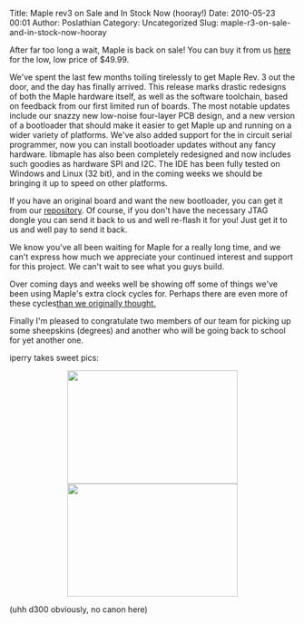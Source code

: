 Title: Maple rev3 on Sale and In Stock Now (hooray!)
Date: 2010-05-23 00:01
Author: Poslathian
Category: Uncategorized
Slug: maple-r3-on-sale-and-in-stock-now-hooray

After far too long a wait, Maple is back on sale! You can buy it from us
[here][] for the low, low price of $49.99.

We've spent the last few months toiling tirelessly to get Maple Rev. 3
out the door, and the day has finally arrived. This release marks
drastic redesigns of both the Maple hardware itself, as well as the
software toolchain, based on feedback from our first limited run of
boards. The most notable updates include our snazzy new low-noise
four-layer PCB design, and a new version of a bootloader that should
make it easier to get Maple up and running on a wider variety of
platforms. We've also added support for the in circuit serial
programmer, now you can install bootloader updates without any fancy
hardware. libmaple has also been completely redesigned and now includes
such goodies as hardware SPI and I2C. The IDE has been fully tested on
Windows and Linux (32 bit), and in the coming weeks we should be
bringing it up to speed on other platforms.

If you have an original board and want the new bootloader, you can get
it from our [repository][]. Of course, if you don't have the necessary
JTAG dongle you can send it back to us and well re-flash it for you!
Just get it to us and well pay to send it back.

We know you've all been waiting for Maple for a really long time, and we
can't express how much we appreciate your continued interest and support
for this project. We can't wait to see what you guys build.

Over coming days and weeks well be showing off some of things we've been
using Maple's extra clock cycles for. Perhaps there are even more of
these cycles[than we originally thought.][]

Finally I'm pleased to congratulate two members of our team for picking
up some sheepskins (degrees) and another who will be going back to
school for yet another one.

iperry takes sweet pics:

<center>
<a rel="attachment wp-att-960" href="http://leaflabs.com/2010/05/maple-r3-on-sale-and-in-stock-now-hooray/maple-r3-2-2/"><img class="alignnone size-medium wp-image-960" title="maple-r3-2" src="http://leaflabs.com/wp-content/uploads/2010/05/maple-r3-21-300x200.jpg" alt="" width="300" height="200" /></a><a rel="attachment wp-att-959" href="http://leaflabs.com/2010/05/maple-r3-on-sale-and-in-stock-now-hooray/maple-r3-1-2/"><img class="alignnone size-medium wp-image-959" title="maple-r3-1" src="http://leaflabs.com/wp-content/uploads/2010/05/maple-r3-11-300x199.jpg" alt="" width="300" height="199" /></a>
</center>

(uhh d300 obviously, no canon here)

  [here]: http://leaflabs.com/store/
  [repository]: http://github.com/leaflabs
  [than we originally thought.]: http://forums.leaflabs.com/topic.php?id=31
